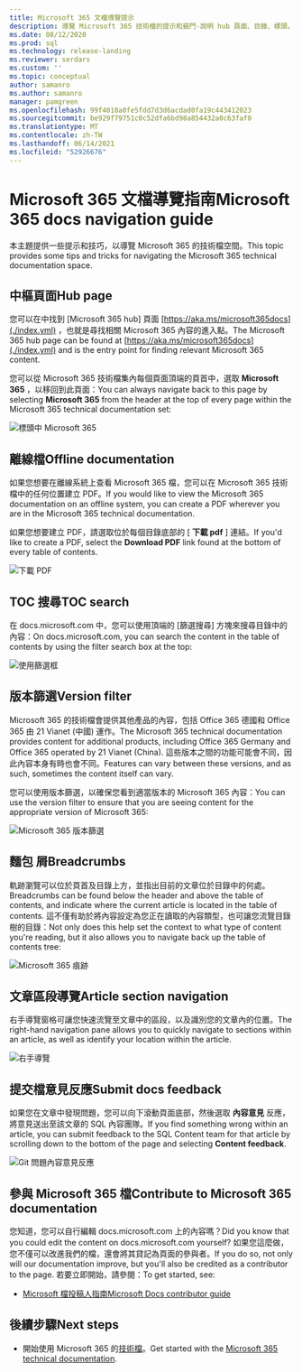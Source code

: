 ```yaml
---
title: Microsoft 365 文檔導覽提示
description: 導覽 Microsoft 365 技術檔的提示和竅門-說明 hub 頁面、目錄、標頭，以及如何使用該痕跡及如何使用版本篩選器等事項。
ms.date: 08/12/2020
ms.prod: sql
ms.technology: release-landing
ms.reviewer: serdars
ms.custom: ''
ms.topic: conceptual
author: samanro
ms.author: samanro
manager: pamgreen
ms.openlocfilehash: 99f4018a0fe5fdd7d3d6acdad0fa19c443412023
ms.sourcegitcommit: be929f79751c0c52dfa6bd98a854432a0c63faf0
ms.translationtype: MT
ms.contentlocale: zh-TW
ms.lasthandoff: 06/14/2021
ms.locfileid: "52926676"
---
```

# <a name="microsoft-365-docs-navigation-guide"></a><span data-ttu-id="cb5c0-103">Microsoft 365 文檔導覽指南</span><span class="sxs-lookup"><span data-stu-id="cb5c0-103">Microsoft 365 docs navigation guide</span></span>

<span data-ttu-id="cb5c0-104">本主題提供一些提示和技巧，以導覽 Microsoft 365 的技術檔空間。</span><span class="sxs-lookup"><span data-stu-id="cb5c0-104">This topic provides some tips and tricks for navigating the Microsoft 365 technical documentation space.</span></span>  

## <a name="hub-page"></a><span data-ttu-id="cb5c0-105">中樞頁面</span><span class="sxs-lookup"><span data-stu-id="cb5c0-105">Hub page</span></span>

<span data-ttu-id="cb5c0-106">您可以在中找到 [Microsoft 365 hub] 頁面 [https://aka.ms/microsoft365docs](./index.yml) ，也就是尋找相關 Microsoft 365 內容的進入點。</span><span class="sxs-lookup"><span data-stu-id="cb5c0-106">The Microsoft 365 hub page can be found at [https://aka.ms/microsoft365docs](./index.yml) and is the entry point for finding relevant Microsoft 365 content.</span></span>

<span data-ttu-id="cb5c0-107">您可以從 Microsoft 365 技術檔集內每個頁面頂端的頁首中，選取 **Microsoft 365** ，以移回到此頁面：</span><span class="sxs-lookup"><span data-stu-id="cb5c0-107">You can always navigate back to this page by selecting **Microsoft 365** from the header at the top of every page within the Microsoft 365 technical documentation set:</span></span>

![標頭中 Microsoft 365](media/m365-header-cursor.png)

## <a name="offline-documentation"></a><span data-ttu-id="cb5c0-109">離線檔</span><span class="sxs-lookup"><span data-stu-id="cb5c0-109">Offline documentation</span></span>

<span data-ttu-id="cb5c0-110">如果您想要在離線系統上查看 Microsoft 365 檔，您可以在 Microsoft 365 技術檔中的任何位置建立 PDF。</span><span class="sxs-lookup"><span data-stu-id="cb5c0-110">If you would like to view the Microsoft 365 documentation on an offline system, you can create a PDF wherever you are in the Microsoft 365 technical documentation.</span></span>

<span data-ttu-id="cb5c0-111">如果您想要建立 PDF，請選取位於每個目錄底部的 [ **下載 pdf** ] 連結。</span><span class="sxs-lookup"><span data-stu-id="cb5c0-111">If you'd like to create a PDF, select the **Download PDF** link found at the bottom of every table of contents.</span></span>

![下載 PDF](media/m365-download-pdf-cursor.png)

## <a name="toc-search"></a><span data-ttu-id="cb5c0-113">TOC 搜尋</span><span class="sxs-lookup"><span data-stu-id="cb5c0-113">TOC search</span></span> 
<span data-ttu-id="cb5c0-114">在 docs.microsoft.com 中，您可以使用頂端的 [篩選搜尋] 方塊來搜尋目錄中的內容：</span><span class="sxs-lookup"><span data-stu-id="cb5c0-114">On docs.microsoft.com, you can search the content in the table of contents by using the filter search box at the top:</span></span>

![使用篩選框](media/m365-filter-by-title.png)

## <a name="version-filter"></a><span data-ttu-id="cb5c0-116">版本篩選</span><span class="sxs-lookup"><span data-stu-id="cb5c0-116">Version filter</span></span>
<span data-ttu-id="cb5c0-117">Microsoft 365 的技術檔會提供其他產品的內容，包括 Office 365 德國和 Office 365 由 21 Vianet (中國) 運作。</span><span class="sxs-lookup"><span data-stu-id="cb5c0-117">The Microsoft 365 technical documentation provides content for additional products, including Office 365 Germany and Office 365 operated by 21 Vianet (China).</span></span> <span data-ttu-id="cb5c0-118">這些版本之間的功能可能會不同，因此內容本身有時也會不同。</span><span class="sxs-lookup"><span data-stu-id="cb5c0-118">Features can vary between these versions, and as such, sometimes the content itself can vary.</span></span>

<span data-ttu-id="cb5c0-119">您可以使用版本篩選，以確保您看到適當版本的 Microsoft 365 內容：</span><span class="sxs-lookup"><span data-stu-id="cb5c0-119">You can use the version filter to ensure that you are seeing content for the appropriate version of Microsoft 365:</span></span>

![Microsoft 365 版本篩選](media/m365-version-filter.png)

## <a name="breadcrumbs"></a><span data-ttu-id="cb5c0-121">麵包 屑</span><span class="sxs-lookup"><span data-stu-id="cb5c0-121">Breadcrumbs</span></span>

<span data-ttu-id="cb5c0-122">軌跡瀏覽可以位於頁首及目錄上方，並指出目前的文章位於目錄中的何處。</span><span class="sxs-lookup"><span data-stu-id="cb5c0-122">Breadcrumbs can be found below the header and above the table of contents, and indicate where the current article is located in the table of contents.</span></span>  <span data-ttu-id="cb5c0-123">這不僅有助於將內容設定為您正在讀取的內容類型，也可讓您流覽目錄樹的目錄：</span><span class="sxs-lookup"><span data-stu-id="cb5c0-123">Not only does this help set the context to what type of content you're reading, but it also allows you to navigate back up the table of contents tree:</span></span>

![Microsoft 365 痕跡](media/m365-breadcrumb.png)

## <a name="article-section-navigation"></a><span data-ttu-id="cb5c0-125">文章區段導覽</span><span class="sxs-lookup"><span data-stu-id="cb5c0-125">Article section navigation</span></span>

<span data-ttu-id="cb5c0-126">右手導覽窗格可讓您快速流覽至文章中的區段，以及識別您的文章內的位置。</span><span class="sxs-lookup"><span data-stu-id="cb5c0-126">The right-hand navigation pane allows you to quickly navigate to sections within an article, as well as identify your location within the article.</span></span>  

![右手導覽](media/m365-article-sections.png)

## <a name="submit-docs-feedback"></a><span data-ttu-id="cb5c0-128">提交檔意見反應</span><span class="sxs-lookup"><span data-stu-id="cb5c0-128">Submit docs feedback</span></span>

<span data-ttu-id="cb5c0-129">如果您在文章中發現問題，您可以向下滾動頁面底部，然後選取 **內容意見** 反應，將意見送出至該文章的 SQL 內容團隊。</span><span class="sxs-lookup"><span data-stu-id="cb5c0-129">If you find something wrong within an article, you can submit feedback to the SQL Content team for that article by scrolling down to the bottom of the page and selecting **Content feedback**.</span></span>

![Git 問題內容意見反應](media/m365-article-feedback.png)

## <a name="contribute-to-microsoft-365-documentation"></a><span data-ttu-id="cb5c0-131">參與 Microsoft 365 檔</span><span class="sxs-lookup"><span data-stu-id="cb5c0-131">Contribute to Microsoft 365 documentation</span></span>

<span data-ttu-id="cb5c0-132">您知道，您可以自行編輯 docs.microsoft.com 上的內容嗎？</span><span class="sxs-lookup"><span data-stu-id="cb5c0-132">Did you know that you could edit the content on docs.microsoft.com yourself?</span></span> <span data-ttu-id="cb5c0-133">如果您這麼做，您不僅可以改進我們的檔，還會將其貸記為頁面的參與者。</span><span class="sxs-lookup"><span data-stu-id="cb5c0-133">If you do so, not only will our documentation improve, but you'll also be credited as a contributor to the page.</span></span> <span data-ttu-id="cb5c0-134">若要立即開始，請參閱：</span><span class="sxs-lookup"><span data-stu-id="cb5c0-134">To get started, see:</span></span>

- [<span data-ttu-id="cb5c0-135">Microsoft 檔投稿人指南</span><span class="sxs-lookup"><span data-stu-id="cb5c0-135">Microsoft Docs contributor guide</span></span>](/contribute/)

## <a name="next-steps"></a><span data-ttu-id="cb5c0-136">後續步驟</span><span class="sxs-lookup"><span data-stu-id="cb5c0-136">Next steps</span></span>

- <span data-ttu-id="cb5c0-137">開始使用 Microsoft 365 的[技術檔](index.yml)。</span><span class="sxs-lookup"><span data-stu-id="cb5c0-137">Get started with the [Microsoft 365 technical documentation](index.yml).</span></span>
